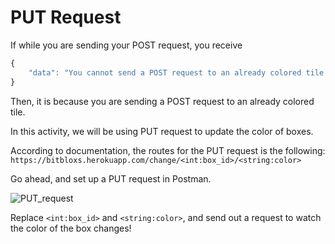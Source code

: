 # PUT Request

If while you are sending your POST request, you receive

```javascript
{
    "data": "You cannot send a POST request to an already colored tile. You have to use a PUT request."
}
```

Then, it is because you are sending a POST request to an already colored tile.

In this activity, we will be using PUT request to update the color of boxes.

According to documentation, the routes for the PUT request is the following: `https://bitbloxs.herokuapp.com/change/<int:box_id>/<string:color>`

Go ahead, and set up a PUT request in Postman.

![PUT\_request](https://user-images.githubusercontent.com/45149376/75286500-7d47ef80-57cd-11ea-8cb0-26088cb2bcda.PNG)

Replace `<int:box_id>` and `<string:color>`, and send out a request to watch the color of the box changes!

